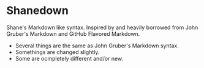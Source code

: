 # Shanedown

Shane's Markdown like syntax.
Inspired by and heavily borrowed from John Gruber's Markdown and GitHub Flavored Markdown.

- Several things are the same as John Gruber's Markdown syntax.
- Somethings are changed slightly.
- Some are ocmpletely different and/or new.
